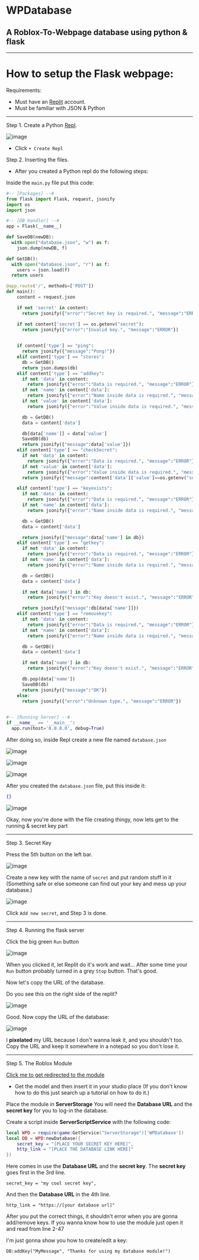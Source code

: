# WPDatabase
## A Roblox-To-Webpage database using python & flask
-------------

# How to setup the Flask webpage:

Requirements:
- Must have an [Replit](https://replit.com/~) account.
- Must be familiar with JSON & Python

--------------------

Step 1. Create a Python [Repl](https://replit.com/~).

![image](https://user-images.githubusercontent.com/74603733/138714562-46a28540-c789-4d82-994c-21f6ca0f7471.png)

- Click `+ Create Repl`

Step 2. Inserting the files.
- After you created a Python repl do the following steps:

Inside the `main.py` file put this code:
```py
#-- [Packages] --#
from flask import Flask, request, jsonify
import os
import json

#-- [DB Handler] --#
app = Flask(__name__)

def SaveDB(newDB):
  with open("database.json", "w") as f:
    json.dump(newDB, f)

def GetDB():
  with open("database.json", "r") as f:
    users = json.load(f)
  return users

@app.route('/', methods=['POST'])
def main():
    content = request.json

    if not 'secret' in content:
      return jsonify({"error":"Secret key is required.", "message":"ERROR"})

    if not content['secret'] == os.getenv("secret"):
      return jsonify({"error":"Invalid key.", "message":"ERROR"})
    

    if content['type'] == "ping":
      return jsonify({"message":"Pong!"})
    elif content['type'] == "stores":
      db = GetDB()
      return json.dumps(db)
    elif content['type'] == "addkey":
      if not 'data' in content:
        return jsonify({"error":"Data is required.", "message":"ERROR"})
      if not 'name' in content['data']:
        return jsonify({"error":"Name inside data is required.", "message":"ERROR"})
      if not 'value' in content['data']:
        return jsonify({"error":"Value inside data is required.", "message":"ERROR"})

      db = GetDB()
      data = content['data']

      db[data['name']] = data['value']
      SaveDB(db)
      return jsonify({"message":data['value']})
    elif content['type'] == "checkSecret":
      if not 'data' in content:
        return jsonify({"error":"Data is required.", "message":"ERROR"})
      if not 'value' in content['data']:
        return jsonify({"error":"Value inside data is required.", "message":"ERROR"})
      return jsonify({"message":content['data']['value']==os.getenv("secret")})

    elif content['type'] == "keyexists":
      if not 'data' in content:
        return jsonify({"error":"Data is required.", "message":"ERROR"})
      if not 'name' in content['data']:
        return jsonify({"error":"Name inside data is required.", "message":"ERROR"})

      db = GetDB()
      data = content['data']

      return jsonify({"message":data['name'] in db})
    elif content['type'] == "getkey":
      if not 'data' in content:
        return jsonify({"error":"Data is required.", "message":"ERROR"})
      if not 'name' in content['data']:
        return jsonify({"error":"Name inside data is required.", "message":"ERROR"})

      db = GetDB()
      data = content['data']

      if not data['name'] in db:
        return jsonify({"error":"Key doesn't exist.", "message":"ERROR"})

      return jsonify({"message":db[data['name']]})
    elif content['type'] == "removekey":
      if not 'data' in content:
        return jsonify({"error":"Data is required.", "message":"ERROR"})
      if not 'name' in content['data']:
        return jsonify({"error":"Name inside data is required.", "message":"ERROR"})

      db = GetDB()
      data = content['data']

      if not data['name'] in db:
        return jsonify({"error":"Key doesn't exist.", "message":"ERROR"})

      db.pop(data['name'])
      SaveDB(db)
      return jsonify({"message":"OK"})
    else:
      return jsonify({"error":"Unknown type.", "message":"ERROR"})
    

#-- [Running Server] --#
if __name__ == '__main__':
  app.run(host='0.0.0.0', debug=True)
```

After doing so, inside Repl create a new file named `database.json`

![image](https://user-images.githubusercontent.com/74603733/138715380-839f80a5-c29d-4d59-84e8-cdc546cd0c59.png)

![image](https://user-images.githubusercontent.com/74603733/138715425-2834411d-6ca4-4f4e-9a05-667947e54422.png)

![image](https://user-images.githubusercontent.com/74603733/138715482-afa85cc0-47ac-49de-a4cc-b83495c33624.png)

After you created the `database.json` file, put this inside it:
```json
{}
```

![image](https://user-images.githubusercontent.com/74603733/138715854-f6ae20a0-f342-43e7-8d22-eff7e17e0e20.png)

Okay, now you're done with the file creating thingy, now lets get to the running & secret key part

-----------------------------------
Step 3. Secret Key

Press the 5th button on the left bar.

![image](https://user-images.githubusercontent.com/74603733/138716182-3ecd29cf-d3cd-4fb0-8be2-5bd244e3cd21.png)

Create a new key with the name of `secret` and put random stuff in it (Something safe or else someone can find out your key and mess up your database.)

![image](https://user-images.githubusercontent.com/74603733/138716494-a964e52f-2317-44ee-b23b-6b127966255f.png)

Click `Add new secret`, and Step 3 is done.

--------------------------
Step 4. Running the flask server

Click the big green `Run` button 

![image](https://user-images.githubusercontent.com/74603733/138716970-29c07285-62c4-48f9-9f95-79d299ee965f.png)

When you clicked it, let Replit do it's work and wait...
After some time your `Run` button probably turned in a grey `Stop` button. That's good.

Now let's copy the URL of the database.

Do you see this on the right side of the replit?

![image](https://user-images.githubusercontent.com/74603733/138717522-89b3cf52-5ca4-482d-ac6f-23a412a1257d.png)

Good. Now copy the URL of the database:

![image](https://user-images.githubusercontent.com/74603733/138717662-aaa1d98b-6393-4077-84d8-25fbffedcc6b.png)

I **pixelated** my URL because I don't wanna leak it, and you shouldn't too.
Copy the URL and keep it somewhere in a notepad so you don't lose it.

--------------------------
Step 5. The Roblox Module

[Click me to get redirected to the module](https://www.roblox.com/library/7833314427/WPDatabase)
- Get the model and then insert it in your studio place (If you don't know how to do this just search up a tutorial on how to do it.)

Place the module in **ServerStorage**
You will need the **Database URL** and the **secret key** for you to log-in the database.

Create a script inside **ServerScriptService** with the following code:

```lua
local WPD = require(game:GetService("ServerStorage")['WPDatabase'])
local DB = WPD:newDatabase({
	secret_key = "[PLACE YOUR SECRET KEY HERE]",
	http_link = "[PLACE THE DATABASE LINK HERE]"
})
```

Here comes in use the **Database URL** and the **secret key**.
The **secret key** goes first in the 3rd line.
```
secret_key = "my cool secret key",
```
And then the **Database URL** in the 4th line.
```
http_link = "https://[your database url]"
```

After you put the correct things, it shouldn't error when you are gonna add/remove keys.
If you wanna know how to use the module just open it and read from line 2-47

I'm just gonna show you how to create/edit a key:
```
DB:addKey("MyMessage", "Thanks for using my database module!")
```
